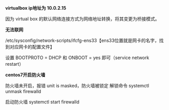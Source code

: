 **virtualbox ip地址为 10.0.2.15**

因为 virtual box 的默认网络连接方式为网络地址转换，将其变更为桥接模式。

**无法联网**

/etc/sysconfig/network-scripts/ifcfg-ens33【ens33位置就是网卡的名字，找到对应网卡的配置文件】 

设置 BOOTPROTO = DHCP 和 ONBOOT = yes 即可（service network restart）

**centos7开启防火墙**

防火墙未开启，报错 unit is masked，防火墙被锁定 
解锁命令 
systemctl unmask firewalld 

启动防火墙 
systemctl start firewalld 